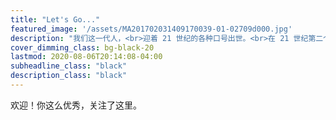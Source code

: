```yaml
---
title: "Let's Go..."
featured_image: '/assets/MA201702031409170039-01-02709d000.jpg'
description: "我们这一代人，<br>迎着 21 世纪的各种口号出世。<br>在 21 世纪第二个十年后，<br>冥冥中我和这号称 21 世纪的 C 语言有了关系！"
cover_dimming_class: bg-black-20
lastmod: 2020-08-06T20:14:08-04:00
subheadline_class: "black"
description_class: "black"
---
```

欢迎！你这么优秀，关注了这里。

